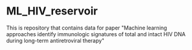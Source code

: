 # ML_HIV_reservoir
This is repository that contains data for paper "Machine learning approaches identify immunologic signatures of total and intact HIV DNA during long-term antiretroviral therapy"
